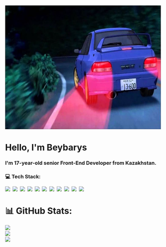<p align="center">
  <img src="/assets/header.jpg" alt="Header" width="1200" height="400" />
</p>

# Hello, I'm **Beybarys**

### I'm **17-year-old senior Front-End Developer** from Kazakhstan.

### 💻 Tech Stack:

<img src="https://cdn.jsdelivr.net/gh/devicons/devicon/icons/html5/html5-original.svg" height="50"/>&nbsp;
<img src="https://cdn.jsdelivr.net/gh/devicons/devicon/icons/css3/css3-original.svg" height="50"/>&nbsp;
<img src="https://cdn.jsdelivr.net/gh/devicons/devicon/icons/javascript/javascript-original.svg" height="50"/>&nbsp;
<img src="https://cdn.jsdelivr.net/gh/devicons/devicon/icons/typescript/typescript-original.svg" height="50"/>&nbsp;
<img src="https://cdn.jsdelivr.net/gh/devicons/devicon/icons/react/react-original.svg" height="50"/>&nbsp;
<img src="https://cdn.jsdelivr.net/gh/devicons/devicon/icons/redux/redux-original.svg" height="50"/>&nbsp;
<img src="https://mobx.js.org/img/mobx.png" height="50"/>&nbsp;
<img src="https://encrypted-tbn0.gstatic.com/images?q=tbn:ANd9GcRpHj4UwTW4ANSlNjzQOiiOqfDa6kal9RpF0A&s" height="50"/>&nbsp;
<img src="https://cdn.jsdelivr.net/gh/devicons/devicon/icons/nextjs/nextjs-original.svg" height="50"/>&nbsp;
<img src="https://avatars.githubusercontent.com/u/160464953?s=200&v=4" height="50"/>&nbsp;
<img src="https://cdn.jsdelivr.net/gh/devicons/devicon/icons/tailwindcss/tailwindcss-original.svg" height="50"/>&nbsp;


# 📊 GitHub Stats:

![](https://github-readme-stats.vercel.app/api?username=lackoftalentt&theme=shadow_blue&hide_border=false&include_all_commits=true&count_private=true)<br/>
![](https://github-readme-streak-stats.herokuapp.com/?user=lackoftalentt&theme=shadow_blue&hide_border=false)<br/>
![](https://github-readme-stats.vercel.app/api/top-langs/?username=lackoftalentt&theme=shadow_blue&hide_border=false&include_all_commits=true&count_private=true&layout=compact)

